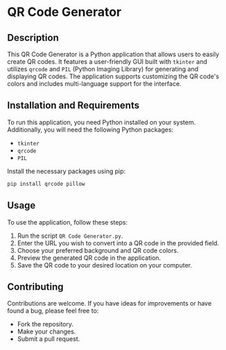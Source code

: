 # QR Code Generator

## Description
This QR Code Generator is a Python application that allows users to easily create QR codes. It features a user-friendly GUI built with `tkinter` and utilizes `qrcode` and `PIL` (Python Imaging Library) for generating and displaying QR codes. The application supports customizing the QR code's colors and includes multi-language support for the interface.

## Installation and Requirements
To run this application, you need Python installed on your system. Additionally, you will need the following Python packages:
- `tkinter`
- `qrcode`
- `PIL`

Install the necessary packages using pip:
```bash
pip install qrcode pillow
```

## Usage

To use the application, follow these steps:
1. Run the script `QR Code Generator.py`.
2. Enter the URL you wish to convert into a QR code in the provided field.
3. Choose your preferred background and QR code colors.
4. Preview the generated QR code in the application.
5. Save the QR code to your desired location on your computer.

## Contributing

Contributions are welcome. If you have ideas for improvements or have found a bug, please feel free to:
- Fork the repository.
- Make your changes.
- Submit a pull request.


